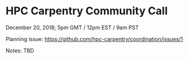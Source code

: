 # HPC Carpentry Community Call

December 20, 2018; 5pm GMT / 12pm EST / 9am PST

Planning issue: https://github.com/hpc-carpentry/coordination/issues/1

Notes: TBD
